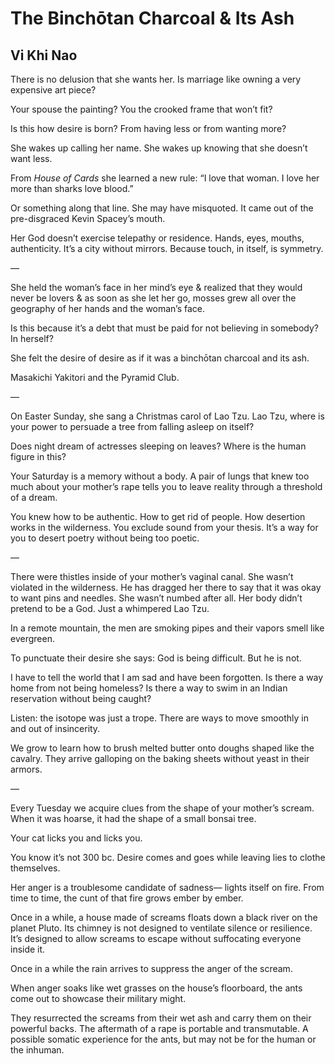 # The Binchōtan Charcoal & Its Ash
## Vi Khi Nao
There is no delusion that she wants her.
Is marriage like owning a very expensive art piece?

Your spouse the painting?
You the crooked frame that won’t fit?

Is this how desire is born?
From having less or from wanting more?

She wakes up calling her name.
She wakes up knowing that she doesn’t want less.

From _House of Cards_ she learned a new rule: “I love that
woman. I love her more than sharks love blood.”

Or something along that line. She may have misquoted.
It came out of the pre-disgraced Kevin Spacey’s mouth.

Her God doesn’t exercise telepathy or residence.
Hands, eyes, mouths, authenticity.
It’s a city without mirrors.
Because touch, in itself, is symmetry.

—


She held the woman’s face in her mind’s eye  &
realized that they would never be lovers &
as soon as she let her go, mosses grew all over
the geography of her hands and the woman’s face.

Is this because it’s a debt that must be paid for
not believing in somebody?
In herself?

She felt the desire of desire as if it was a binchōtan
charcoal and its ash.

Masakichi Yakitori
and the Pyramid Club.

—


On Easter Sunday, she sang a Christmas carol of Lao Tzu.
Lao Tzu, where is your power to persuade a tree from falling
asleep on itself?

Does night dream of actresses sleeping on leaves?
Where is the human figure in this?

Your Saturday is a memory without a body.
A pair of lungs that knew too much about your mother’s rape
tells you to leave reality through a threshold of a dream.

You knew how to be authentic. How to get rid of people.
How desertion works in the wilderness.
You exclude sound from your thesis.
It’s a way for you to desert poetry without being too poetic.

—


There were thistles inside of your mother’s vaginal canal.
She wasn’t violated in the wilderness. He has dragged her there to
say that it was okay to want pins and needles. She wasn’t numbed
after all. Her body didn’t pretend to be a God. Just a whimpered
Lao Tzu.

In a remote mountain, the men are smoking pipes and their vapors
smell like evergreen.

To punctuate their desire she says: God is being difficult. But he is
not.

I have to tell the world that I am sad and have been forgotten. Is
there a way home from not being homeless? Is there a way to swim
in an Indian reservation without being caught?

Listen: the isotope was just a trope.
There are ways to move smoothly in and out of insincerity.

We grow to learn how to brush melted butter
onto doughs shaped like the cavalry.
They arrive galloping on the baking
sheets without yeast in their armors.

—


Every Tuesday we acquire clues from the shape
of your mother’s scream.
When it was hoarse, it had the shape of a small bonsai tree.

Your cat licks you and licks you.

You know it’s not 300 bc.
Desire comes and goes while leaving lies to clothe themselves.

Her anger is a troublesome candidate of sadness—
lights itself on fire.
From time to time, the cunt of that fire grows ember by ember.

Once in a while, a house made of screams floats down a black river
on the planet Pluto.
Its chimney is not designed to ventilate silence or resilience.
It’s designed to allow screams to escape without suffocating
everyone inside it.

Once in a while the rain arrives to suppress the anger of the
scream.

When anger soaks like wet grasses on the house’s floorboard, the
ants come out to showcase their military might.

They resurrected the screams from their wet ash and carry them
on their powerful backs.
The aftermath of a rape is portable and transmutable.
A possible somatic experience for the ants, but may not be for the
human or the inhuman.